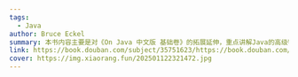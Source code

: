 ```yaml
---
tags:
  - Java
author: Bruce Eckel
summary: 本书内容主要是对《On Java 中文版 基础卷》的拓展延伸，重点讲解Java的高级特性、并发、设计模式等相关进阶知识，对一些和开发密切相关的底层操作（如I/O系统、底层并发、数据压缩等）进行深入探讨，同时针对基础卷的重点章节进行了补充说明（如第3章增补了一些关于集合的高级特性）。在附录中，作者给出了67条关于低级程序设计和编写代码的建议，并分享了自己成为程序员的一些经验之谈。本书内容主要是对《On Java 中文版 基础卷》的拓展延伸，重点讲解Java的高级特性、并发、设计模式等相关进阶知识，对一些和开发密切相关的底层操作（如I/O系统、底层并发、数据压缩等）进行深入探讨，同时针对基础卷的重点章节进行了补充说明（如第3章增补了一些关于集合的高级特性）。在附录中，作者给出了67条关于低级程序设计和编写代码的建议，并分享了自己成为程序员的一些经验之谈。
link: https://book.douban.com/subject/35751623/https://book.douban.com/subject/35751623/
cover: https://img.xiaorang.fun/202501122321472.jpg
---
```

